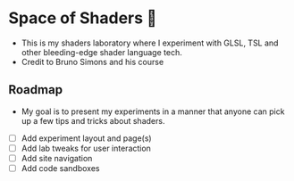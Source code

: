 # Space of Shaders 🎨

- This is my shaders laboratory where I experiment with GLSL, TSL and other bleeding-edge shader language tech.
- Credit to Bruno Simons and his course

## Roadmap

- My goal is to present my experiments in a manner that anyone can pick up a few tips and tricks about shaders.

- [ ] Add experiment layout and page(s)
- [ ] Add lab tweaks for user interaction
- [ ] Add site navigation
- [ ] Add code sandboxes
